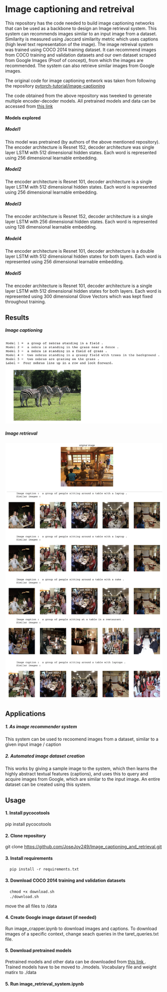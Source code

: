 # Image captioning and retreival
This repository has the code needed to build image captioning networks that can be used as a backbone to design an 
Image retrieval system. This system can recommends images similar to an input image from a dataset. Similarity is measured using Jaccard similarity metric which uses captions (high level text representation of the image). The image retreival system was trained using COCO 2014 training dataset. It can recommend images from COCO training and validation datasets and our own dataset scraped from Google Images (Proof of concept), from which the images are recommended. The system can also retrieve similar images from Google images.

The original code for image captioning entwork was taken from following the repository [pytorch-tutorial/image-captioning](https://github.com/yunjey/pytorch-tutorial/blob/master/tutorials/03-advanced/image_captioning/README.md)

The code obtained from the above repository was tweeked to generate multiple encoder-decoder models. All pretrained models and data can be accessed from [this link ](https://drive.google.com/drive/folders/1PsAwLMprM7lnWdrzq1PkQVP40A-a8d3s?ogsrc=32)

#### Models explored
##### Model1
This model was pretrained (by authors of the above mentioned repository). The encoder architecture is Resnet 152, decoder architecture was single layer LSTM with 512 dimensional hidden states. Each word is represented using 256 dimensional learnable embedding.
##### Model2
The encoder architecture is Resnet 101, decoder architecture is a single layer LSTM with 512 dimensional hidden states. Each word is represented using 256 dimensional learnable embedding.
##### Model3
The encoder architecture is Resnet 152, decoder architecture is a single layer LSTM with 256 dimensional hidden states. Each word is represented using 128 dimensional learnable embedding.
##### Model4
The encoder architecture is Resnet 101, decoder architecture is a double layer LSTM with 512 dimensional hidden states for both layers. Each word is represented using 256 dimensional learnable embedding.
##### Model5
The encoder architecture is Resnet 101, decoder architecture is a single layer LSTM with 512 dimensional hidden states for both layers. Each word is represented using 300 dimensional Glove Vectors which was kept fixed throughout training.

## Results
##### Image captioning
![sample](images/comp3.png "120x120")
##### Image retrieval
![sample](images/coco_result2.png)

## Applications
##### 1. As image recommender system
This system can be used to recoomend images from a dataset, similar to a given input image / caption

##### 2. Automated image dataset creation
This works by giving a sample image to the system, which then learns the highly abstract textual features (captions), and uses this to query and acquire images from Google, which are similar to the input image. An entire dataset can be created  using this system. 

## Usage

#### 1. Install pycocotools
pip install pycocotools
     
#### 2. Clone repository
git clone https://github.com/JoseJoy249/Image_captioning_and_retrieval.git

#### 3. Install requirements
      pip install -r requirements.txt  

#### 3. Download COCO 2014 training and validation datasets
      chmod +x download.sh
      ./download.sh
    
move the all files to /data

#### 4. Create Google image dataset (if needed) 
Run image_crapper.ipynb to download images and captions. To download images of a specific context, change seach queries in the  taret_queries.txt file. 

#### 5. Download pretrained models
Pretrained models and other data can be downloaded from [this link ](https://drive.google.com/drive/folders/1PsAwLMprM7lnWdrzq1PkQVP40A-a8d3s?ogsrc=32). Trained models have to be moved to ./models. Vocabulary file and weight matirx to ./data

#### 5. Run image_retrieval_system.ipynb



